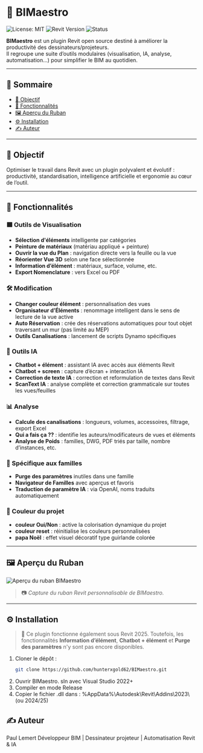 # 🎼 BIMaestro

![License: MIT](https://img.shields.io/badge/license-MIT-blue.svg)
![Revit Version](https://img.shields.io/badge/Revit-2023/24-blue)
![Status](https://img.shields.io/badge/status-actif-green)

**BIMaestro** est un plugin Revit open source destiné à améliorer la productivité des dessinateurs/projeteurs.  
Il regroupe une suite d’outils modulaires (visualisation, IA, analyse, automatisation…) pour simplifier le BIM au quotidien.

---

## 📑 Sommaire

- [🎯 Objectif](#-objectif)
- [🧰 Fonctionnalités](#-fonctionnalités)
- [🖼️ Aperçu du Ruban](#-aperçu-du-ruban)
- [⚙️ Installation](#️-installation)
- [✍️ Auteur](#️-auteur)

---

## 🎯 Objectif

Optimiser le travail dans Revit avec un plugin polyvalent et évolutif :  
productivité, standardisation, intelligence artificielle et ergonomie au cœur de l’outil.

---

## 🧰 Fonctionnalités

### 🟩 Outils de Visualisation
- **Sélection d'éléments** intelligente par catégories
- **Peinture de matériaux** (matériau appliqué + peinture)
- **Ouvrir la vue du Plan** : navigation directe vers la feuille ou la vue
- **Réorienter Vue 3D** selon une face sélectionnée
- **Information d’élément** : matériaux, surface, volume, etc.
- **Export Nomenclature** : vers Excel ou PDF

### 🛠️ Modification
- **Changer couleur élément** : personnalisation des vues
- **Organisateur d’Éléments** : renommage intelligent dans le sens de lecture de la vue active
- **Auto Réservation** : crée des réservations automatiques pour tout objet traversant un mur (pas limité au MEP)
- **Outils Canalisations** : lancement de scripts Dynamo spécifiques

### 🤖 Outils IA
- **Chatbot + élément** : assistant IA avec accès aux éléments Revit
- **Chatbot + screen** : capture d’écran + interaction IA
- **Correction de texte IA** : correction et reformulation de textes dans Revit
- **ScanText IA** : analyse complète et correction grammaticale sur toutes les vues/feuilles

### 📊 Analyse
- **Calcule des canalisations** : longueurs, volumes, accessoires, filtrage, export Excel
- **Qui a fais ça ??** : identifie les auteurs/modificateurs de vues et éléments
- **Analyse de Poids** : familles, DWG, PDF triés par taille, nombre d’instances, etc.

### 🧱 Spécifique aux familles
- **Purge des paramètres** inutiles dans une famille
- **Navigateur de Familles** avec aperçus et favoris
- **Traduction de paramètre IA** : via OpenAI, noms traduits automatiquement

### 🎨 Couleur du projet
- **couleur Oui/Non** : active la colorisation dynamique du projet
- **couleur reset** : réinitialise les couleurs personnalisées
- **papa Noël** : effet visuel décoratif type guirlande colorée

---

## 🖼️ Aperçu du Ruban

![Aperçu du ruban BIMaestro](https://github.com/user-attachments/assets/186aa385-4e78-4491-9df8-9cb7f3fde479)

> 📷 *Capture du ruban Revit personnalisable de BIMaestro.*

---

## ⚙️ Installation

> 🚧 Ce plugin fonctionne également sous Revit 2025. Toutefois, les fonctionnalités **Information d’élément**, **Chatbot + élément** et **Purge des paramètres** n'y sont pas encore disponibles.

1. Cloner le dépôt :
   ```bash
   git clone https://github.com/hunterxgold62/BIMaestro.git
   
2. Ouvrir BIMaestro. sln avec Visual Studio 2022+
3. Compiler en mode Release
4. Copier le fichier .dll dans : %AppData%\Autodesk\Revit\Addins\2023\  (ou 2024/25)

## ✍️ Auteur
Paul Lemert
Développeur BIM | Dessinateur projeteur | Automatisation Revit & IA
